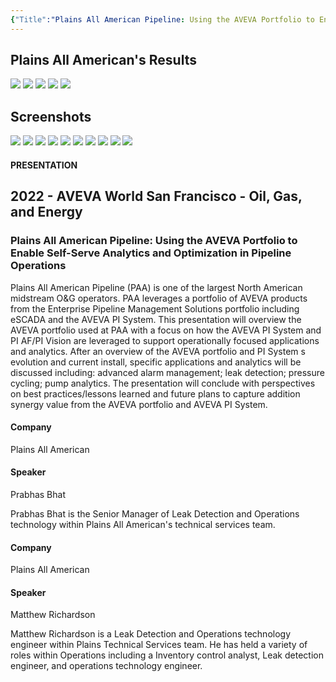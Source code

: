 ```yaml
---
{"Title":"Plains All American Pipeline: Using the AVEVA Portfolio to Enable Self-Serve Analytics and Optimization in Pipeline Operations","year":2022,"Industry":"Oil & Gas","URL":"https://resources.osisoft.com/presentations/plains-all-american-pipeline--using-the-aveva-portfolio-to-enable-self-serve-analytics-and-optimization-in-pipeline-operations/","PDF":"https://cdn.osisoft.com/osi/presentations/2022-AVEVA-San-Francisco/UC22NA-02OG40-PAA-Bhat-Leveraging-the-AVEVA-Portfolio.pdf","Company":"Plains All American","Keywords":null,"dg-publish":true,"permalink":"/aveva/customer-stories/2022/2022-plains-all-american-plains-all-american-pipeline-using-the-aveva-portfolio-to-enable-self-serve-analytics-and-optimization-in-pipeline-operations/","dgPassFrontmatter":true}
---
```


## Plains All American's Results
![](https://i.imgur.com/zddf2jS.png)
![](https://i.imgur.com/LFVaVhZ.png)
![](https://i.imgur.com/wHW8WVE.png)
![](https://i.imgur.com/Bl8mqTO.png)
![](https://i.imgur.com/V3fEGif.png)


## Screenshots
![](https://i.imgur.com/bTfw4wG.png)
![](https://i.imgur.com/GEMoMbV.png)
![](https://i.imgur.com/I1TzjIB.png)
![](https://i.imgur.com/0hz5D4S.png)
![](https://i.imgur.com/hdSHBeE.png)
![](https://i.imgur.com/YN9Ktnr.png)
![](https://i.imgur.com/rnsUrk0.png)
![](https://i.imgur.com/kcR4UJi.png)
![](https://i.imgur.com/bLlRoHZ.png)
![](https://i.imgur.com/5D27bTQ.png)


#### PRESENTATION

## 2022 - AVEVA World San Francisco - Oil, Gas, and Energy

### Plains All American Pipeline: Using the AVEVA Portfolio to Enable Self-Serve Analytics and Optimization in Pipeline Operations

Plains All American Pipeline (PAA) is one of the largest North American midstream O&G operators. PAA leverages a portfolio of AVEVA products from the Enterprise Pipeline Management Solutions portfolio including eSCADA and the AVEVA PI System. This presentation will overview the AVEVA portfolio used at PAA with a focus on how the AVEVA PI System and PI AF/PI Vision are leveraged to support operationally focused applications and analytics. After an overview of the AVEVA portfolio and PI System s evolution and current install, specific applications and analytics will be discussed including: advanced alarm management; leak detection; pressure cycling; pump analytics. The presentation will conclude with perspectives on best practices/lessons learned and future plans to capture addition synergy value from the AVEVA portfolio and AVEVA PI System.

#### Company

Plains All American

#### Speaker

Prabhas Bhat

Prabhas Bhat is the Senior Manager of Leak Detection and Operations technology within Plains All American's technical services team.

#### Company

Plains All American

#### Speaker

Matthew Richardson

Matthew Richardson is a Leak Detection and Operations technology engineer within Plains Technical Services team. He has held a variety of roles within Operations including a Inventory control analyst, Leak detection engineer, and operations technology engineer.
